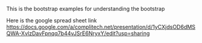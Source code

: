 
This is the bootstrap examples for understanding the bootstrap

Here is the google spread sheet link
https://docs.google.com/a/complitech.net/presentation/d/1yCXjdsOD6dMSQWA-XvlzDavFpnqq7b44vJSrE6NryxY/edit?usp=sharing
